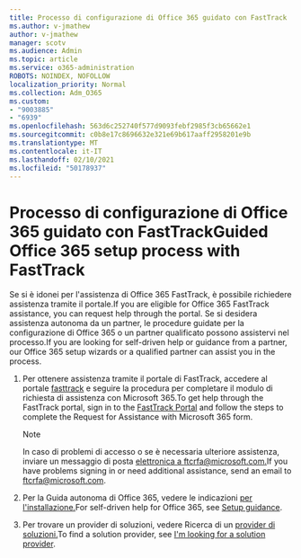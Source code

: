 ```yaml
---
title: Processo di configurazione di Office 365 guidato con FastTrack
ms.author: v-jmathew
author: v-jmathew
manager: scotv
ms.audience: Admin
ms.topic: article
ms.service: o365-administration
ROBOTS: NOINDEX, NOFOLLOW
localization_priority: Normal
ms.collection: Adm_O365
ms.custom:
- "9003885"
- "6939"
ms.openlocfilehash: 563d6c252740f577d9093febf2985f3cb65662e1
ms.sourcegitcommit: c0b8e17c8696632e321e69b617aaff2958201e9b
ms.translationtype: MT
ms.contentlocale: it-IT
ms.lasthandoff: 02/10/2021
ms.locfileid: "50178937"
---
```

# <a name="guided-office-365-setup-process-with-fasttrack"></a><span data-ttu-id="7a097-102">Processo di configurazione di Office 365 guidato con FastTrack</span><span class="sxs-lookup"><span data-stu-id="7a097-102">Guided Office 365 setup process with FastTrack</span></span>

<span data-ttu-id="7a097-103">Se si è idonei per l'assistenza di Office 365 FastTrack, è possibile richiedere assistenza tramite il portale.</span><span class="sxs-lookup"><span data-stu-id="7a097-103">If you are eligible for Office 365 FastTrack assistance, you can request help through the portal.</span></span> <span data-ttu-id="7a097-104">Se si desidera assistenza autonoma da un partner, le procedure guidate per la configurazione di Office 365 o un partner qualificato possono assistervi nel processo.</span><span class="sxs-lookup"><span data-stu-id="7a097-104">If you are looking for self-driven help or guidance from a partner, our Office 365 setup wizards or a qualified partner can assist you in the process.</span></span>

1. <span data-ttu-id="7a097-105">Per ottenere assistenza tramite il portale di FastTrack, accedere al portale [fasttrack](https://go.microsoft.com/fwlink/?linkid=2125443) e seguire la procedura per completare il modulo di richiesta di assistenza con Microsoft 365.</span><span class="sxs-lookup"><span data-stu-id="7a097-105">To get help through the FastTrack portal, sign in to the [FastTrack Portal](https://go.microsoft.com/fwlink/?linkid=2125443) and follow the steps to complete the Request for Assistance with Microsoft 365 form.</span></span>

    > [!NOTE]
    > <span data-ttu-id="7a097-106">In caso di problemi di accesso o se è necessaria ulteriore assistenza, inviare un messaggio di posta [elettronica a ftcrfa@microsoft.com.](mailto:ftcrfa@microsoft.com)</span><span class="sxs-lookup"><span data-stu-id="7a097-106">If you have problems signing in or need additional assistance, send an email to [ftcrfa@microsoft.com](mailto:ftcrfa@microsoft.com).</span></span>

2. <span data-ttu-id="7a097-107">Per la Guida autonoma di Office 365, vedere le indicazioni [per l'installazione.](https://go.microsoft.com/fwlink/?linkid=2125827)</span><span class="sxs-lookup"><span data-stu-id="7a097-107">For self-driven help for Office 365, see [Setup guidance](https://go.microsoft.com/fwlink/?linkid=2125827).</span></span>
3. <span data-ttu-id="7a097-108">Per trovare un provider di soluzioni, vedere Ricerca di un [provider di soluzioni.](https://go.microsoft.com/fwlink/?linkid=2125918)</span><span class="sxs-lookup"><span data-stu-id="7a097-108">To find a solution provider, see [I'm looking for a solution provider](https://go.microsoft.com/fwlink/?linkid=2125918).</span></span>
